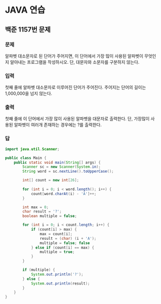 # JAVA 연습

## 백준 1157번 문제

### 문제
알파벳 대소문자로 된 단어가 주어지면, 이 단어에서 가장 많이 사용된 알파벳이 무엇인지 알아내는 프로그램을 작성하시오. 단, 대문자와 소문자를 구분하지 않는다.

### 입력
첫째 줄에 알파벳 대소문자로 이루어진 단어가 주어진다. 주어지는 단어의 길이는 1,000,000을 넘지 않는다.

### 출력
첫째 줄에 이 단어에서 가장 많이 사용된 알파벳을 대문자로 출력한다. 단, 가장많이 사용된 알파벳이 여러개 존재하는 경우에는 ?를 출력한다.

### 답
```java
import java.util.Scanner;

public class Main {
    public static void main(String[] args) {
        Scanner sc = new Scanner(System.in);
        String word = sc.nextLine().toUpperCase();  

        int[] count = new int[26];  
        
        for (int i = 0; i < word.length(); i++) {
            count[word.charAt(i) - 'A']++;
        }

        int max = 0;
        char result = '?';
        boolean multiple = false;

        for (int i = 0; i < count.length; i++) {
            if (count[i] > max) {
                max = count[i];
                result = (char) (i + 'A');
                multiple = false; false
            } else if (count[i] == max) {
                multiple = true; 
            }
        }

        if (multiple) {
            System.out.println('?');
        } else {
            System.out.println(result);
        }
    }
}
```